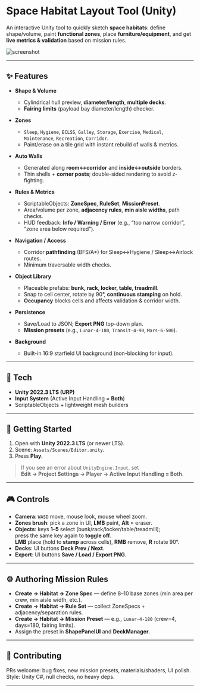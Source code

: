 # Space Habitat Layout Tool (Unity)

An interactive Unity tool to quickly sketch **space habitats**: define shape/volume, paint **functional zones**, place **furniture/equipment**, and get **live metrics & validation** based on mission rules.

![screenshot](https://i.ibb.co/h06zkhG/49714933-37e0-438f-8f9d-cb00a5ef1248.jpg)

---

## ✨ Features

- **Shape & Volume**
  - Cylindrical hull preview, **diameter/length**, **multiple decks**.
  - **Fairing limits** (payload bay diameter/length) checker.

- **Zones**
  - `Sleep`, `Hygiene`, `ECLSS`, `Galley`, `Storage`, `Exercise`, `Medical`, `Maintenance`, `Recreation`, `Corridor`.
  - Paint/erase on a tile grid with instant rebuild of walls & metrics.

- **Auto Walls**
  - Generated along **room↔corridor** and **inside↔outside** borders.
  - Thin shells + **corner posts**; double-sided rendering to avoid z-fighting.

- **Rules & Metrics**
  - ScriptableObjects: **ZoneSpec**, **RuleSet**, **MissionPreset**.
  - Area/volume per zone, **adjacency rules**, **min aisle widths**, path checks.
  - HUD feedback: **Info / Warning / Error** (e.g., “too narrow corridor”, “zone area below required”).

- **Navigation / Access**
  - Corridor **pathfinding** (BFS/A*) for Sleep↔Hygiene / Sleep↔Airlock routes.
  - Minimum traversable width checks.

- **Object Library**
  - Placeable prefabs: **bunk, rack, locker, table, treadmill**.
  - Snap to cell center, rotate by 90°, **continuous stamping** on hold.
  - **Occupancy** blocks cells and affects validation & corridor width.

- **Persistence**
  - Save/Load to JSON; **Export PNG** top-down plan.
  - **Mission presets** (e.g., `Lunar-4-180`, `Transit-4-90`, `Mars-6-500`).

- **Background**
  - Built-in 16:9 starfield UI background (non-blocking for input).

---

## 🧩 Tech

- **Unity 2022.3 LTS (URP)**
- **Input System** (Active Input Handling = **Both**)
- ScriptableObjects + lightweight mesh builders

---

## 🚀 Getting Started

1. Open with **Unity 2022.3 LTS** (or newer LTS).
2. Scene: `Assets/Scenes/Editor.unity`.
3. Press **Play**.

> If you see an error about `UnityEngine.Input`, set  
> **Edit → Project Settings → Player → Active Input Handling = Both**.

---

## 🎮 Controls

- **Camera**: `WASD` move, mouse look, mouse wheel zoom.
- **Zones brush**: pick a zone in UI, **LMB** paint, **Alt** = eraser.
- **Objects**: keys **1–5** select (bunk/rack/locker/table/treadmill);  
  press the same key again to **toggle off**.  
  **LMB** place (hold to **stamp** across cells), **RMB** remove, **R** rotate 90°.
- **Decks**: UI buttons **Deck Prev / Next**.
- **Export**: UI buttons **Save / Load / Export PNG**.

---

## ⚙️ Authoring Mission Rules

- **Create → Habitat → Zone Spec** — define 8–10 base zones (min area per crew, min aisle width, etc.).
- **Create → Habitat → Rule Set** — collect ZoneSpecs + adjacency/separation rules.
- **Create → Habitat → Mission Preset** — e.g., `Lunar-4-180` (crew=4, days=180, fairing limits).
- Assign the preset in **ShapePanelUI** and **DeckManager**.

---

## 🤝 Contributing

PRs welcome: bug fixes, new mission presets, materials/shaders, UI polish.  
Style: Unity C#, null checks, no heavy deps.

---
